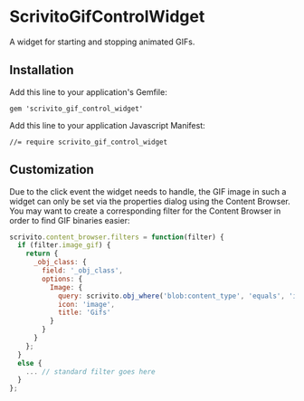 # ScrivitoGifControlWidget

A widget for starting and stopping animated GIFs.

## Installation

Add this line to your application's Gemfile:

    gem 'scrivito_gif_control_widget'

Add this line to your application Javascript Manifest:

    //= require scrivito_gif_control_widget

## Customization

Due to the click event the widget needs to handle, the GIF image in such a widget can only be set via the properties dialog using the Content Browser. You may want to create a corresponding filter for the Content Browser in order to find GIF binaries easier:

```js
scrivito.content_browser.filters = function(filter) {
  if (filter.image_gif) {
    return {
      _obj_class: {
        field: '_obj_class',
        options: {
          Image: {
            query: scrivito.obj_where('blob:content_type', 'equals', 'image/gif'),
            icon: 'image',
            title: 'Gifs'
          }
        }
      }
    };
  }
  else {
    ... // standard filter goes here
  }
};
```
